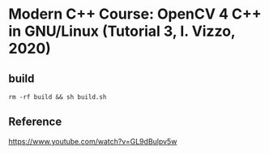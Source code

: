 # Modern C++ Course: OpenCV 4 C++ in GNU/Linux (Tutorial 3, I. Vizzo, 2020)

## build
```
rm -rf build && sh build.sh 
```

## Reference 
https://www.youtube.com/watch?v=GL9dBulpv5w
